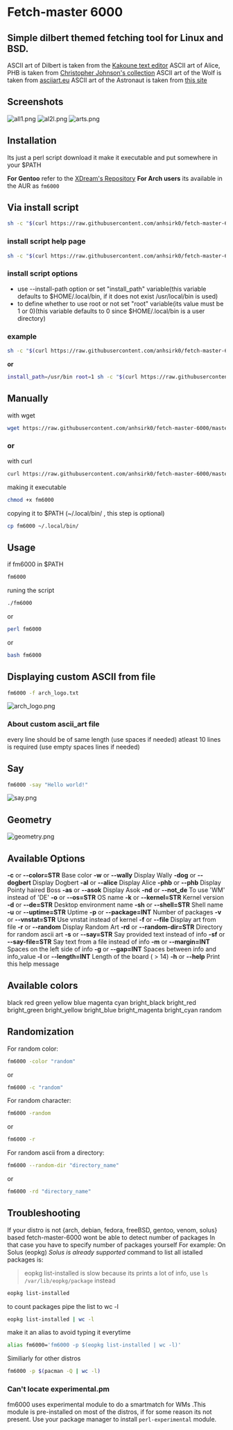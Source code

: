 # Fetch-master 6000

## Simple dilbert themed fetching tool for Linux and BSD.

ASCII art of Dilbert is taken from the [Kakoune text editor](https://github.com/mawww/kakoune)
ASCII art of Alice, PHB is taken from [Christopher Johnson's collection](https://asciiart.website/index.php?art=comics/dilbert)
ASCII art of the Wolf is taken from [asciiart.eu](https://www.asciiart.eu/animals/wolves)
ASCII art of the Astronaut is taken from [this site](https://pastebin.com/T7tunPCa)

## Screenshots
![all1.png](https://github.com/anhsirk0/fetch-master-6000/blob/master/screenshots/all1.png)
![al2l.png](https://github.com/anhsirk0/fetch-master-6000/blob/master/screenshots/all2.png)
![arts.png](https://github.com/anhsirk0/fetch-master-6000/blob/master/screenshots/arts.png)

## Installation
Its just a perl script
download it make it executable and put somewhere in your $PATH

**For Gentoo** refer to the [XDream's Repository](https://github.com/XDream8/dreamsrepo)
**For Arch users** its available in the AUR as `fm6000`

## Via install script
```sh
sh -c "$(curl https://raw.githubusercontent.com/anhsirk0/fetch-master-6000/master/install.sh)"
```
### install script help page
```sh
sh -c "$(curl https://raw.githubusercontent.com/anhsirk0/fetch-master-6000/master/install.sh)" -- -h
```
### install script options
- use --install-path option or set "install_path" variable(this variable defaults to $HOME/.local/bin, if it does not exist /usr/local/bin is used)
- to define whether to use root or not set "root" variable(its value must be 1 or 0)(this variable defaults to 0 since $HOME/.local/bin is a user directory)
### example
```sh
sh -c "$(curl https://raw.githubusercontent.com/anhsirk0/fetch-master-6000/master/install.sh)" -- --install-path=/usr/bin --root
```
**or**
```sh
install_path=/usr/bin root=1 sh -c "$(curl https://raw.githubusercontent.com/anhsirk0/fetch-master-6000/master/install.sh)"
```

## Manually
with wget
``` sh
wget https://raw.githubusercontent.com/anhsirk0/fetch-master-6000/master/fm6000.pl -O fm6000
```
### or
with curl
``` sh
curl https://raw.githubusercontent.com/anhsirk0/fetch-master-6000/master/fm6000.pl --output fm6000
```
making it executable
```sh
chmod +x fm6000
```
copying it to $PATH (~/.local/bin/ , this step is optional)
```sh
cp fm6000 ~/.local/bin/
```

## Usage
if fm6000 in $PATH
```bash
fm6000
```
runing the script
```bash
./fm6000
```
or
```bash
perl fm6000
```
or
```bash
bash fm6000
```

## Displaying custom ASCII from file
```bash
fm6000 -f arch_logo.txt
```
![arch_logo.png](https://github.com/anhsirk0/fetch-master-6000/blob/master/screenshots/arch_logo.png)

### About custom ascii_art file
every line should be of same length (use spaces if needed)
atleast 10 lines is required (use empty spaces lines if needed)

## Say
```bash
fm6000 -say "Hello world!"
```
![say.png](https://github.com/anhsirk0/fetch-master-6000/blob/master/screenshots/say.png)

## Geometry
![geometry.png](https://github.com/anhsirk0/fetch-master-6000/blob/master/screenshots/geometry.png)

## Available Options
**-c** or **--color=STR** Base color
**-w** or **--wally** Display Wally
**-dog** or **--dogbert** Display Dogbert
**-al** or **--alice** Display Alice
**-phb** or **--phb** Display Pointy haired Boss
**-as** or **--asok** Display Asok
**-nd** or **--not_de** To use 'WM' instead of 'DE'
**-o** or **--os=STR** OS name
**-k** or **--kernel=STR** Kernel version
**-d** or **--de=STR** Desktop environment name
**-sh** or **--shell=STR** Shell name
**-u** or **--uptime=STR** Uptime
**-p** or **--package=INT** Number of packages
**-v** or **--vnstat=STR** Use vnstat instead of kernel
**-f** or **--file** Display art from file
**-r** or **--random** Display Random Art
**-rd** or **--random-dir=STR** Directory for random ascii art
**-s** or **--say=STR** Say provided text instead of info
**-sf** or **--say-file=STR** Say text from a file instead of info
**-m** or **--margin=INT** Spaces on the left side of info
**-g** or **--gap=INT** Spaces between info and info_value
**-l** or **--length=INT** Length of the board ( > 14)
**-h** or **--help** Print this help message

## Available colors
black  red  green  yellow  blue  magenta  cyan
bright_black  bright_red  bright_green  bright_yellow
bright_blue   bright_magenta  bright_cyan random

## Randomization
For random color:
```bash
fm6000 -color "random"
```
or
```bash
fm6000 -c "random"
```

For random character:
```bash
fm6000 -random
```
or
```bash
fm6000 -r
```

For random ascii from a directory:
```bash
fm6000 --random-dir "directory_name"
```
or
```bash
fm6000 -rd "directory_name"
```

## Troubleshooting
If your distro is not {arch, debian, fedora, freeBSD, gentoo, venom, solus} based fetch-master-6000 wont be able to detect number of packages
In that case you have to specify number of packages yourself
For example:
On Solus (eopkg)
*Solus is already supported*
command to list all istalled packages is:
> eopkg list-installed is slow because its prints a lot of info, use `ls /var/lib/eopkg/package` instead
```bash
eopkg list-installed
```
to count packages pipe the list to wc -l

```bash
eopkg list-installed | wc -l
```

make it an alias to avoid typing it everytime

```bash
alias fm6000='fm6000 -p $(eopkg list-installed | wc -l)'
```
Similiarly for other distros

```bash
fm6000 -p $(pacman -Q | wc -l)
```

### Can't locate experimental.pm
fm6000 uses experimental module to do a smartmatch for WMs .This module is pre-installed on most of the distros, if for some reason its not present. Use your package manager to install `perl-experimental` module.

